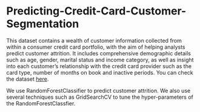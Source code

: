 # Predicting-Credit-Card-Customer-Segmentation

This dataset contains a wealth of customer information collected from within a consumer credit card portfolio, with the aim of helping analysts predict customer attrition. It includes comprehensive demographic details such as age, gender, marital status and income category, as well as insight into each customer’s relationship with the credit card provider such as the card type, number of months on book and inactive periods. You can check the dataset [here](https://www.kaggle.com/datasets/thedevastator/predicting-credit-card-customer-attrition-with-m).

We use RandomForestClassifier to predict customer attrition. We also use several techniques such as GridSearchCV to tune the hyper-parameters of the RandomForestClassfier.
